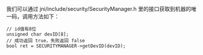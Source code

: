 我们可以通过 jni/include/security/SecurityManager.h 里的接口获取到机器的唯一码，调用方法如下：
~~~
// id值有8位
unsigned char devID[8];
// 成功返回 true，失败返回 false
bool ret = SECURITYMANAGER->getDevID(devID);
~~~